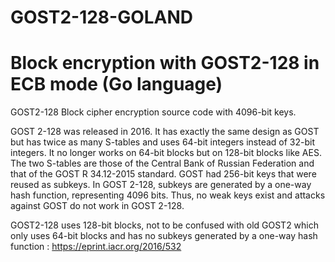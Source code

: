 # GOST2-128-GOLAND

# Block encryption with GOST2-128 in ECB mode (Go language)

GOST2-128 Block cipher encryption source code with 4096-bit keys.

GOST 2-128 was released in 2016. It has exactly the same design as GOST but has twice as many S-tables and uses 64-bit integers instead of 32-bit integers. It no longer works on 64-bit blocks but on 128-bit blocks like AES. The two S-tables are those of the Central Bank of Russian Federation and that of the GOST R 34.12-2015 standard. GOST had 256-bit keys that were reused as subkeys. In GOST 2-128, subkeys are generated by a one-way hash function, representing 4096 bits. Thus, no weak keys exist and attacks against GOST do not work in GOST 2-128.

GOST2-128 uses 128-bit blocks, not to be confused with old GOST2 which only uses 64-bit blocks and has no subkeys generated by a one-way hash function : https://eprint.iacr.org/2016/532
